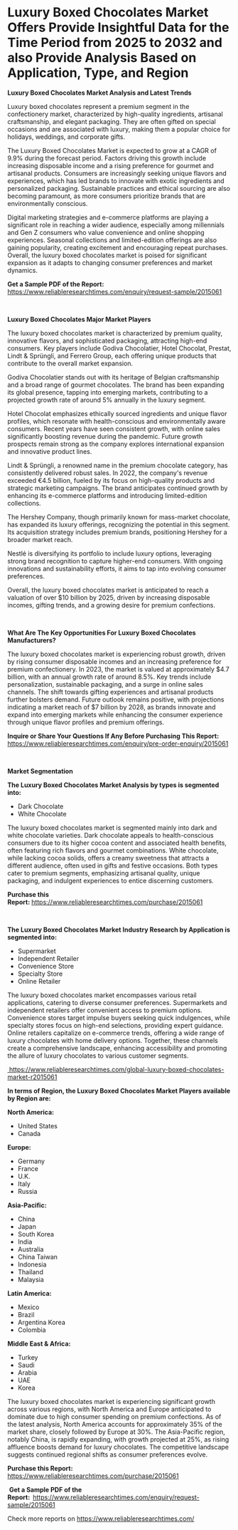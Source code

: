 <p><h1>Luxury Boxed Chocolates Market Offers Provide Insightful Data for the Time Period from 2025 to 2032 and also Provide Analysis Based on Application, Type, and Region</h1></p><p><strong>Luxury Boxed Chocolates Market Analysis and Latest Trends</strong></p>
<p><p>Luxury boxed chocolates represent a premium segment in the confectionery market, characterized by high-quality ingredients, artisanal craftsmanship, and elegant packaging. They are often gifted on special occasions and are associated with luxury, making them a popular choice for holidays, weddings, and corporate gifts. </p><p>The Luxury Boxed Chocolates Market is expected to grow at a CAGR of 9.9% during the forecast period. Factors driving this growth include increasing disposable income and a rising preference for gourmet and artisanal products. Consumers are increasingly seeking unique flavors and experiences, which has led brands to innovate with exotic ingredients and personalized packaging. Sustainable practices and ethical sourcing are also becoming paramount, as more consumers prioritize brands that are environmentally conscious.</p><p>Digital marketing strategies and e-commerce platforms are playing a significant role in reaching a wider audience, especially among millennials and Gen Z consumers who value convenience and online shopping experiences. Seasonal collections and limited-edition offerings are also gaining popularity, creating excitement and encouraging repeat purchases. Overall, the luxury boxed chocolates market is poised for significant expansion as it adapts to changing consumer preferences and market dynamics.</p></p>
<p><strong>Get a Sample PDF of the Report:&nbsp;</strong> <a href="https://www.reliableresearchtimes.com/enquiry/request-sample/2015061?utm_campaign=3355&utm_medium=2&utm_source=Github&utm_content=ia&utm_term=07042025&utm_id=luxury-boxed-chocolates">https://www.reliableresearchtimes.com/enquiry/request-sample/2015061</a></p>
<p>&nbsp;</p>
<p><strong>Luxury Boxed Chocolates Major Market Players</strong></p>
<p><p>The luxury boxed chocolates market is characterized by premium quality, innovative flavors, and sophisticated packaging, attracting high-end consumers. Key players include Godiva Chocolatier, Hotel Chocolat, Prestat, Lindt & Sprüngli, and Ferrero Group, each offering unique products that contribute to the overall market expansion.</p><p>Godiva Chocolatier stands out with its heritage of Belgian craftsmanship and a broad range of gourmet chocolates. The brand has been expanding its global presence, tapping into emerging markets, contributing to a projected growth rate of around 5% annually in the luxury segment.</p><p>Hotel Chocolat emphasizes ethically sourced ingredients and unique flavor profiles, which resonate with health-conscious and environmentally aware consumers. Recent years have seen consistent growth, with online sales significantly boosting revenue during the pandemic. Future growth prospects remain strong as the company explores international expansion and innovative product lines.</p><p>Lindt & Sprüngli, a renowned name in the premium chocolate category, has consistently delivered robust sales. In 2022, the company's revenue exceeded €4.5 billion, fueled by its focus on high-quality products and strategic marketing campaigns. The brand anticipates continued growth by enhancing its e-commerce platforms and introducing limited-edition collections.</p><p>The Hershey Company, though primarily known for mass-market chocolate, has expanded its luxury offerings, recognizing the potential in this segment. Its acquisition strategy includes premium brands, positioning Hershey for a broader market reach.</p><p>Nestlé is diversifying its portfolio to include luxury options, leveraging strong brand recognition to capture higher-end consumers. With ongoing innovations and sustainability efforts, it aims to tap into evolving consumer preferences.</p><p>Overall, the luxury boxed chocolates market is anticipated to reach a valuation of over $10 billion by 2025, driven by increasing disposable incomes, gifting trends, and a growing desire for premium confections.</p></p>
<p>&nbsp;</p>
<p><strong>What Are The Key Opportunities For Luxury Boxed Chocolates Manufacturers?</strong></p>
<p><p>The luxury boxed chocolates market is experiencing robust growth, driven by rising consumer disposable incomes and an increasing preference for premium confectionery. In 2023, the market is valued at approximately $4.7 billion, with an annual growth rate of around 8.5%. Key trends include personalization, sustainable packaging, and a surge in online sales channels. The shift towards gifting experiences and artisanal products further bolsters demand. Future outlook remains positive, with projections indicating a market reach of $7 billion by 2028, as brands innovate and expand into emerging markets while enhancing the consumer experience through unique flavor profiles and premium offerings.</p></p>
<p><strong>Inquire or Share Your Questions If Any Before Purchasing This Report:</strong> <a href="https://www.reliableresearchtimes.com/enquiry/pre-order-enquiry/2015061?utm_campaign=3355&utm_medium=2&utm_source=Github&utm_content=ia&utm_term=07042025&utm_id=luxury-boxed-chocolates">https://www.reliableresearchtimes.com/enquiry/pre-order-enquiry/2015061</a></p>
<p>&nbsp;</p>
<p><strong>Market Segmentation</strong></p>
<p><strong>The Luxury Boxed Chocolates Market Analysis by types is segmented into:</strong></p>
<p><ul><li>Dark Chocolate</li><li>White Chocolate</li></ul></p>
<p><p>The luxury boxed chocolates market is segmented mainly into dark and white chocolate varieties. Dark chocolate appeals to health-conscious consumers due to its higher cocoa content and associated health benefits, often featuring rich flavors and gourmet combinations. White chocolate, while lacking cocoa solids, offers a creamy sweetness that attracts a different audience, often used in gifts and festive occasions. Both types cater to premium segments, emphasizing artisanal quality, unique packaging, and indulgent experiences to entice discerning customers.</p></p>
<p><strong>Purchase this Report:&nbsp;</strong><a href="https://www.reliableresearchtimes.com/purchase/2015061?utm_campaign=3355&utm_medium=2&utm_source=Github&utm_content=ia&utm_term=07042025&utm_id=luxury-boxed-chocolates">https://www.reliableresearchtimes.com/purchase/2015061</a></p>
<p>&nbsp;</p>
<p><strong>The Luxury Boxed Chocolates Market Industry Research by Application is segmented into:</strong></p>
<p><ul><li>Supermarket</li><li>Independent Retailer</li><li>Convenience Store</li><li>Specialty Store</li><li>Online Retailer</li></ul></p>
<p><p>The luxury boxed chocolates market encompasses various retail applications, catering to diverse consumer preferences. Supermarkets and independent retailers offer convenient access to premium options. Convenience stores target impulse buyers seeking quick indulgences, while specialty stores focus on high-end selections, providing expert guidance. Online retailers capitalize on e-commerce trends, offering a wide range of luxury chocolates with home delivery options. Together, these channels create a comprehensive landscape, enhancing accessibility and promoting the allure of luxury chocolates to various customer segments.</p></p>
<p><a href="https://www.reliableresearchtimes.com/global-luxury-boxed-chocolates-market-r2015061?utm_campaign=3355&utm_medium=2&utm_source=Github&utm_content=ia&utm_term=07042025&utm_id=luxury-boxed-chocolates">&nbsp;https://www.reliableresearchtimes.com/global-luxury-boxed-chocolates-market-r2015061</a></p>
<p><strong>In terms of Region, the Luxury Boxed Chocolates Market Players available by Region are:</strong></p>
<p>
    <p> <strong> North America: </strong>
        <ul>
            <li>United States</li>
            <li>Canada</li>
        </ul>
        </p> 
    <p> <strong> Europe: </strong>
        <ul>
            <li>Germany</li>
            <li>France</li>
            <li>U.K.</li>
            <li>Italy</li>
            <li>Russia</li>
        </ul>
        </p> 
    <p> <strong> Asia-Pacific: </strong>
        <ul>
            <li>China</li>
            <li>Japan</li>
            <li>South Korea</li>
            <li>India</li>
            <li>Australia</li>
            <li>China Taiwan</li>
            <li>Indonesia</li>
            <li>Thailand</li>
            <li>Malaysia</li>
        </ul>
        </p> 
    <p> <strong> Latin America: </strong>
        <ul>
            <li>Mexico</li>
            <li>Brazil</li>
            <li>Argentina Korea</li>
            <li>Colombia</li>
        </ul>
        </p> 
    <p> <strong> Middle East & Africa: </strong>
        <ul>
            <li>Turkey</li>
            <li>Saudi</li>
            <li>Arabia</li>
            <li>UAE</li>
            <li>Korea</li>
        </ul>
    </p>
    </p>
<p><p>The luxury boxed chocolates market is experiencing significant growth across various regions, with North America and Europe anticipated to dominate due to high consumer spending on premium confections. As of the latest analysis, North America accounts for approximately 35% of the market share, closely followed by Europe at 30%. The Asia-Pacific region, notably China, is rapidly expanding, with growth projected at 25%, as rising affluence boosts demand for luxury chocolates. The competitive landscape suggests continued regional shifts as consumer preferences evolve.</p></p>
<p><strong>Purchase this Report: </strong><a href="https://www.reliableresearchtimes.com/purchase/2015061?utm_campaign=3355&utm_medium=2&utm_source=Github&utm_content=ia&utm_term=07042025&utm_id=luxury-boxed-chocolates">https://www.reliableresearchtimes.com/purchase/2015061</a></p>
<p>&nbsp;<strong>Get a Sample PDF of the Report:&nbsp;&nbsp;</strong><a href="https://www.reliableresearchtimes.com/enquiry/request-sample/2015061?utm_campaign=3355&utm_medium=2&utm_source=Github&utm_content=ia&utm_term=07042025&utm_id=luxury-boxed-chocolates">https://www.reliableresearchtimes.com/enquiry/request-sample/2015061</a></p>
<p><strong></strong></p>
<p>Check more reports on <a href="https://www.reliableresearchtimes.com/?utm_campaign=3355&utm_medium=2&utm_source=Github&utm_content=ia&utm_term=07042025&utm_id=luxury-boxed-chocolates">https://www.reliableresearchtimes.com/</a></p>